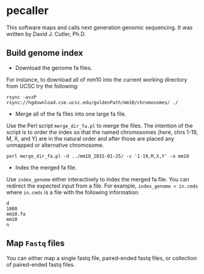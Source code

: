 # pecaller

This software maps and calls next generation genomic sequencing. It was written by David J. Cutler, Ph.D.

## Build genome index

* Download the genome fa files. 

For instance, to download all of mm10 into the current working directory from UCSC try the following:

	rsync -avzP rsync://hgdownload.cse.ucsc.edu/goldenPath/mm10/chromosomes/ ./

* Merge all of the fa files into one large fa file.

Use the Perl script `merge_dir_fa.pl` to merge the files. The intention of the script is to order the index so that the named chromosomes (here, chrs 1-19, M, X, and Y) are in the natural order and after those are placed any unmapped or alternative chromosome.

	perl merge_dir_fa.pl -d ../mm10_2015-01-25/ -c '1-19,M,X,Y' -o mm10

* Index the merged fa file.

Use `index_genome` either interactively to index the merged fa file. You can redirect the expected input from a file. For example, `index_genome < in.cmds` where `in.cmds` is a file with the following information:

    d
    1000
    mm10.fa
    mm10
    n

## Map `Fastq` files

You can either map a single fastq file, paired-ended fastq files, or collection of paired-ended fastq files. 

